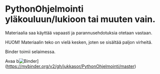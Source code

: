 # PythonOhjelmointi yläkouluun/lukioon tai muuten vain.

Materiaalia saa käyttää vapaasti ja parannusehdotuksia otetaan vastaan.


HUOM!
Materiaalin teko on vielä kesken, joten se sisältää paljon
virheitä.



Binder toimii selaimessa.

Avaa b![Binder](https://mybinder.org/badge.svg)](https://mybinder.org/v2/gh/jukkasor/PythonOhjelmointi/master)
